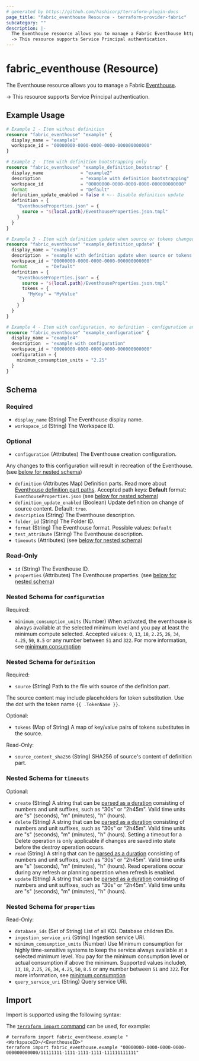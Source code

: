 ```yaml
---
# generated by https://github.com/hashicorp/terraform-plugin-docs
page_title: "fabric_eventhouse Resource - terraform-provider-fabric"
subcategory: ""
description: |-
  The Eventhouse resource allows you to manage a Fabric Eventhouse https://learn.microsoft.com/fabric/real-time-intelligence/eventhouse.
  -> This resource supports Service Principal authentication.
---
```


# fabric_eventhouse (Resource)

The Eventhouse resource allows you to manage a Fabric [Eventhouse](https://learn.microsoft.com/fabric/real-time-intelligence/eventhouse).

-> This resource supports Service Principal authentication.

## Example Usage

```terraform
# Example 1 - Item without definition
resource "fabric_eventhouse" "example" {
  display_name = "example1"
  workspace_id = "00000000-0000-0000-0000-000000000000"
}

# Example 2 - Item with definition bootstrapping only
resource "fabric_eventhouse" "example_definition_bootstrap" {
  display_name              = "example2"
  description               = "example with definition bootstrapping"
  workspace_id              = "00000000-0000-0000-0000-000000000000"
  format                    = "Default"
  definition_update_enabled = false # <-- Disable definition update
  definition = {
    "EventhouseProperties.json" = {
      source = "${local.path}/EventhouseProperties.json.tmpl"
    }
  }
}

# Example 3 - Item with definition update when source or tokens changed
resource "fabric_eventhouse" "example_definition_update" {
  display_name = "example3"
  description  = "example with definition update when source or tokens changed"
  workspace_id = "00000000-0000-0000-0000-000000000000"
  format       = "Default"
  definition = {
    "EventhouseProperties.json" = {
      source = "${local.path}/EventhouseProperties.json.tmpl"
      tokens = {
        "MyKey" = "MyValue"
      }
    }
  }
}

# Example 4 - Item with configuration, no definition - configuration and definition cannot be used together at the same time
resource "fabric_eventhouse" "example_configuration" {
  display_name = "example4"
  description  = "example with configuration"
  workspace_id = "00000000-0000-0000-0000-000000000000"
  configuration = {
    minimum_consumption_units = "2.25"
  }
}
```

<!-- schema generated by tfplugindocs -->
## Schema

### Required

- `display_name` (String) The Eventhouse display name.
- `workspace_id` (String) The Workspace ID.

### Optional

- `configuration` (Attributes) The Eventhouse creation configuration.

Any changes to this configuration will result in recreation of the Eventhouse. (see [below for nested schema](#nestedatt--configuration))

- `definition` (Attributes Map) Definition parts. Read more about [Eventhouse definition part paths](https://learn.microsoft.com/rest/api/fabric/articles/item-management/definitions/eventhouse-definition). Accepted path keys: **Default** format: `EventhouseProperties.json` (see [below for nested schema](#nestedatt--definition))
- `definition_update_enabled` (Boolean) Update definition on change of source content. Default: `true`.
- `description` (String) The Eventhouse description.
- `folder_id` (String) The Folder ID.
- `format` (String) The Eventhouse format. Possible values: `Default`
- `test_attribute` (String) The Eventhouse description.
- `timeouts` (Attributes) (see [below for nested schema](#nestedatt--timeouts))

### Read-Only

- `id` (String) The Eventhouse ID.
- `properties` (Attributes) The Eventhouse properties. (see [below for nested schema](#nestedatt--properties))

<a id="nestedatt--configuration"></a>

### Nested Schema for `configuration`

Required:

- `minimum_consumption_units` (Number) When activated, the eventhouse is always available at the selected minimum level and you pay at least the minimum compute selected. Accepted values: `0`, `13`, `18`, `2.25`, `26`, `34`, `4.25`, `50`, `8.5` or any number between `51` and `322`. For more information, see [minimum consumption](https://learn.microsoft.com/fabric/real-time-intelligence/eventhouse#minimum-consumption)

<a id="nestedatt--definition"></a>

### Nested Schema for `definition`

Required:

- `source` (String) Path to the file with source of the definition part.

The source content may include placeholders for token substitution. Use the dot with the token name `{{ .TokenName }}`.

Optional:

- `tokens` (Map of String) A map of key/value pairs of tokens substitutes in the source.

Read-Only:

- `source_content_sha256` (String) SHA256 of source's content of definition part.

<a id="nestedatt--timeouts"></a>

### Nested Schema for `timeouts`

Optional:

- `create` (String) A string that can be [parsed as a duration](https://pkg.go.dev/time#ParseDuration) consisting of numbers and unit suffixes, such as "30s" or "2h45m". Valid time units are "s" (seconds), "m" (minutes), "h" (hours).
- `delete` (String) A string that can be [parsed as a duration](https://pkg.go.dev/time#ParseDuration) consisting of numbers and unit suffixes, such as "30s" or "2h45m". Valid time units are "s" (seconds), "m" (minutes), "h" (hours). Setting a timeout for a Delete operation is only applicable if changes are saved into state before the destroy operation occurs.
- `read` (String) A string that can be [parsed as a duration](https://pkg.go.dev/time#ParseDuration) consisting of numbers and unit suffixes, such as "30s" or "2h45m". Valid time units are "s" (seconds), "m" (minutes), "h" (hours). Read operations occur during any refresh or planning operation when refresh is enabled.
- `update` (String) A string that can be [parsed as a duration](https://pkg.go.dev/time#ParseDuration) consisting of numbers and unit suffixes, such as "30s" or "2h45m". Valid time units are "s" (seconds), "m" (minutes), "h" (hours).

<a id="nestedatt--properties"></a>

### Nested Schema for `properties`

Read-Only:

- `database_ids` (Set of String) List of all KQL Database children IDs.
- `ingestion_service_uri` (String) Ingestion service URI.
- `minimum_consumption_units` (Number) Use Minimum consumption for highly time-sensitive systems to keep the service always available at a selected minimum level. You pay for the minimum consumption level or actual consumption if above the minimum. Supported values include`0`, `13`, `18`, `2.25`, `26`, `34`, `4.25`, `50`, `8.5` or any number between `51` and `322`. For more information, see [minimum consumption](https://learn.microsoft.com/fabric/real-time-intelligence/eventhouse#minimum-consumption)
- `query_service_uri` (String) Query service URI.

## Import

Import is supported using the following syntax:

The [`terraform import` command](https://developer.hashicorp.com/terraform/cli/commands/import) can be used, for example:

```shell
# terraform import fabric_eventhouse.example "<WorkspaceID>/<EventhouseID>"
terraform import fabric_eventhouse.example "00000000-0000-0000-0000-000000000000/11111111-1111-1111-1111-111111111111"
```
